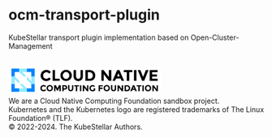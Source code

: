 # ocm-transport-plugin
KubeStellar transport plugin implementation based on Open-Cluster-Management

<br>

<td>
    <a href="https://landscape.cncf.io">
        <img src="docs/images/cncf-color.png" width="300px;" alt="Cloud Native Computing Foundation Logo"/>
    </a>
</td>
<br>We are a Cloud Native Computing Foundation sandbox project.
<br>Kubernetes and the Kubernetes logo are registered trademarks of The Linux Foundation® (TLF).
<br>© 2022-2024. The KubeStellar Authors.
